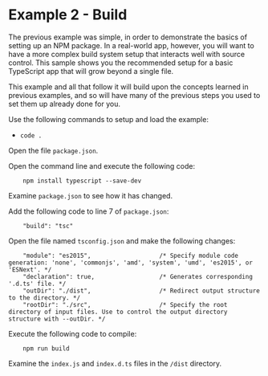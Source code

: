 # Example 2 - Build

The previous example was simple, in order to demonstrate the basics of setting up an NPM package. In a real-world app, however, you will want to have a more complex build system setup that interacts well with source control. This sample shows you the recommended setup for a basic TypeScript app that will grow beyond a single file.

This example and all that follow it will build upon the concepts learned in previous examples, and so will have many of the previous steps you used to set them up already done for you.

Use the following commands to setup and load the example:

* `code .`

Open the file `package.json`.

Open the command line and execute the following code:

```
    npm install typescript --save-dev
```

Examine `package.json` to see how it has changed.

Add the following code to line 7 of `package.json`:

```
    "build": "tsc"
```

Open the file named `tsconfig.json` and make the following changes:

```
    "module": "es2015",                   /* Specify module code generation: 'none', 'commonjs', 'amd', 'system', 'umd', 'es2015', or 'ESNext'. */
    "declaration": true,                  /* Generates corresponding '.d.ts' file. */
    "outDir": "./dist",                   /* Redirect output structure to the directory. */
    "rootDir": "./src",                   /* Specify the root directory of input files. Use to control the output directory structure with --outDir. */
```

Execute the following code to compile: 

```
    npm run build
```

Examine the `index.js` and `index.d.ts` files in the `/dist` directory.
